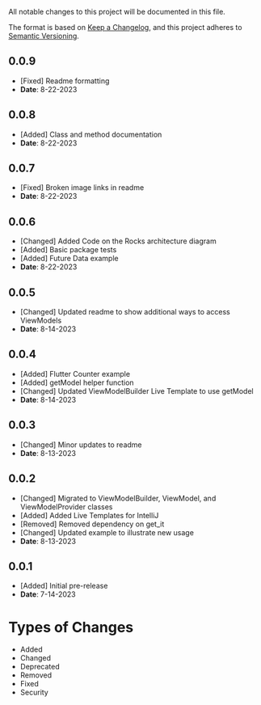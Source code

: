 All notable changes to this project will be documented in this file.

The format is based on [Keep a Changelog](https://keepachangelog.com/en/1.0.0/),
and this project adheres to [Semantic Versioning](https://semver.org/spec/v2.0.0.html).

## 0.0.9
- [Fixed] Readme formatting
- **Date**: 8-22-2023

## 0.0.8
- [Added] Class and method documentation
- **Date**: 8-22-2023

## 0.0.7
- [Fixed] Broken image links in readme
- **Date**: 8-22-2023

## 0.0.6
- [Changed] Added Code on the Rocks architecture diagram
- [Added] Basic package tests
- [Added] Future Data example
- **Date**: 8-22-2023

## 0.0.5
- [Changed] Updated readme to show additional ways to access ViewModels
- **Date**: 8-14-2023

## 0.0.4
- [Added] Flutter Counter example
- [Added] getModel<T> helper function
- [Changed] Updated ViewModelBuilder Live Template to use getModel<T>
- **Date**: 8-14-2023

## 0.0.3
- [Changed] Minor updates to readme
- **Date**: 8-13-2023

## 0.0.2
- [Changed] Migrated to ViewModelBuilder, ViewModel, and ViewModelProvider classes
- [Added] Added Live Templates for IntelliJ
- [Removed] Removed dependency on get_it
- [Changed] Updated example to illustrate new usage
- **Date**: 8-13-2023

## 0.0.1
- [Added] Initial pre-release
- **Date**: 7-14-2023

# Types of Changes
- Added
- Changed
- Deprecated
- Removed
- Fixed
- Security